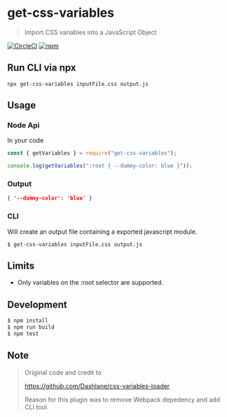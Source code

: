 # get-css-variables

> Import CSS variables into a JavaScript Object

[![CircleCI](https://circleci.com/gh/OlofFredriksson/get-css-variables.svg?style=shield)](https://circleci.com/gh/OlofFredriksson/get-css-variables) [![npm](https://img.shields.io/npm/v/get-css-variables)](https://www.npmjs.com/package/get-css-variables)

## Run CLI via npx

`npx get-css-variables inputFile.css output.js`

## Usage

### Node Api

In your code

```Javascript
const { getVariables } = require("get-css-variables");

console.log(getVariables(":root { --dummy-color: blue }"));
```

### Output

```JSON
{ '--dummy-color': 'blue' }
```

### CLI

Will create an output file containing a exported javascript module.

```
$ get-css-variables inputFile.css output.js
```

## Limits

-   Only variables on the :root selector are supported.

## Development

```bash
$ npm install
$ npm run build
$ npm test
```

## Note

> Original code and credit to
>
> https://github.com/Dashlane/css-variables-loader
>
> Reason for this plugin was to remove Webpack depedency and add CLI tool.

